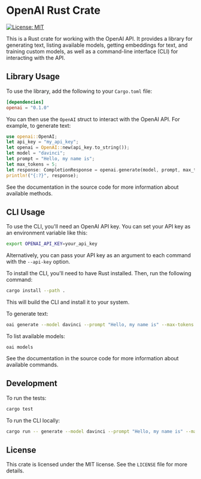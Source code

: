 

# OpenAI Rust Crate

[![License: MIT](https://img.shields.io/badge/License-MIT-yellow.svg)](https://opensource.org/licenses/MIT)

This is a Rust crate for working with the OpenAI API. It provides a library for generating text, listing available models, getting embeddings for text, and training custom models, as well as a command-line interface (CLI) for interacting with the API.

## Library Usage

To use the library, add the following to your `Cargo.toml` file:

```toml
[dependencies]
openai = "0.1.0"
```

You can then use the `OpenAI` struct to interact with the OpenAI API. For example, to generate text:

```rust
use openai::OpenAI;
let api_key = "my_api_key";
let openai = OpenAI::new(api_key.to_string());
let model = "davinci";
let prompt = "Hello, my name is";
let max_tokens = 5;
let response: CompletionResponse = openai.generate(model, prompt, max_tokens).await.unwrap();
println!("{:?}", response);
```

See the documentation in the source code for more information about available methods.

## CLI Usage

To use the CLI, you'll need an OpenAI API key. You can set your API key as an environment variable like this:

```sh
export OPENAI_API_KEY=your_api_key
```

Alternatively, you can pass your API key as an argument to each command with the `--api-key` option.

To install the CLI, you'll need to have Rust installed. Then, run the following command:

```sh
cargo install --path .
```

This will build the CLI and install it to your system.

To generate text:

```sh
oai generate --model davinci --prompt "Hello, my name is" --max-tokens 5
```

To list available models:

```
oai models
```

See the documentation in the source code for more information about available commands.

## Development

To run the tests:
```sh
cargo test
```

To run the CLI locally:
```sh
cargo run -- generate --model davinci --prompt "Hello, my name is" --max-tokens 5
```

## License

This crate is licensed under the MIT license. See the `LICENSE` file for more details.